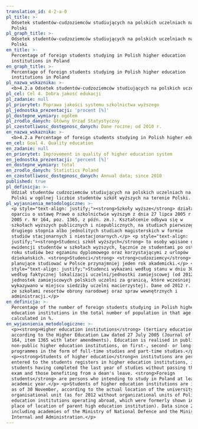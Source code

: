 ```yaml
---
translation_id: 4-2-a-0
pl_title: >-
  Odsetek studentów-cudzoziemców studiujących na polskich uczelniach na terenie
  Polski
pl_graph_title: >-
  Odsetek studentów-cudzoziemców studiujących na polskich uczelniach na terenie
  Polski
en_title: >-
  Percentage of foreign students studying in Polish higher education
  institutions in Poland
en_graph_title: >-
  Percentage of foreign students studying in Polish higher education
  institutions in Poland
pl_nazwa_wskaznika: >-
  <b>4.2.a Odsetek studentów-cudzoziemców studiujących na polskich uczelniach na terenie Polski </b>
pl_cel: Cel 4. Dobra jakość edukacji
pl_zadanie: null
pl_priorytet: Poprawa jakości systemu szkolnictwa wyższego
pl_jednostka_prezentacji: 'procent [%]'
pl_dostepne_wymiary: ogółem
pl_zrodlo_danych: Główny Urząd Statystyczny
pl_czestotliwosc_dostępnosc_danych: Dane roczne; od 2010 r.
en_nazwa_wskaznika: >-
  <b>4.2.a Percentage of foreign students studying in Polish higher education institutions in Poland</b>
en_cel: Goal 4. Quality education
en_zadanie: null
en_priorytet: Improvement in quality of higher education system
en_jednostka_prezentacji: 'percent [%]'
en_dostepne_wymiary: total
en_zrodlo_danych: Statistics Poland
en_czestotliwosc_dostępnosc_danych: Annual data; since 2010
published: true
pl_definicja: >-
  Udział studentów cudzoziemców studiujących na polskich uczelniach na terenie
  Polski w ogólnej liczbie studentów szkół wyższych na terenie Polski.
pl_wyjasnienia_metodologiczne: >-
  <p style="text-align: justify;"><strong>Szkoły wyższe</strong> działają w
  oparciu o ustawę Prawo o szkolnictwie wyższym z dnia 27 lipca 2005 r. (Dz.U. z
  2005 r. Nr 164, poz. 1365, z późn. zm.). Kształcenie odbywa się w
  szkołach wyższych publicznych i niepublicznych, na studiach pierwszego lub
  drugiego stopnia albo jednolitych studiach magisterskich w formie
  studiów stacjonarnych i niestacjonarnych.</p> <p style="text-align:
  justify;"><strong>Studenci szkół wyższych</strong> to osoby wpisane do
  ewidencji studentów w szkołach wyższych, łącznie ze studentami po ostatnim
  roku studiów bez egzaminu dyplomowego oraz korzystającymi z urlopów
  dziekańskich. <strong>Studenci</strong> <strong>cudzoziemcy</strong> to osoby
  planujące studiować w Polsce przynajmniej jeden rok akademicki.</p> <p
  style="text-align: justify;">Studenci wykazani według stanu w dniu 30 XI,
  według faktycznej lokalizacji uczelni/jednostki zamiejscowej (od 2012 r. - bez
  jednostek zamiejscowych polskich uczelni za granicą, które wcześniej
  wykazywano w miejscu siedziby uczelni macierzystej). Dane od 2012 r. łącznie
  ze szkołami resortów obrony narodowej oraz spraw wewnętrznych i
  administracji.</p>
en_definicja: >-
  Percentage of the number of foreign students studying in Polish higher
  education institutions in the total number of population in that age group –
  calculated in %.
en_wyjasnienia_metodologiczne: >-
  <p><strong>Higher education institutions</strong> (tertiary education) operate
  according to the Higher Education Law dated 27 July 2005 (Journal of Laws No.
  164, item 1365 with later amendments). Education is realised in public and
  non-public higher education institutions, on first-, second- or long-cycle
  programmes in the form of full-time studies and part-time studies.</p>
  <p><strong>Students of higher educatio</strong>n institutions are persons
  entered to the students registers in higher education institutions, including
  students having completed the last year of studies without passing the final
  exam and those benefiting from a dean's leave. <strong>Foreign
  students</strong> are persons who intending to study in Poland at least one
  academic year.</p> <p>Students of higher education institutions are indicated
  as of 30 November, according to the actual location of the university /
  organisational unit (as for 2012 without organizational units of Polish higher
  education institutions operating abroad, which were formerly shown in the
  place of location of parent high education institution). Data since 2012,
  including academies of the Ministry of National Defence and the Ministry of
  Internal and Administration.</p>
---
```


